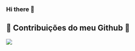 ### Hi there 👋

 ## :snake: Contribuições do meu Github :snake:
![](https://github.com/Gabriela8V/Gabriela8V/blob/output/github-contribution-grid-snake.svg)

##
